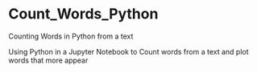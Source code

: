 # Count_Words_Python
Counting Words in Python from a text

Using Python in a Jupyter Notebook to Count words from a text and plot words that more appear 
